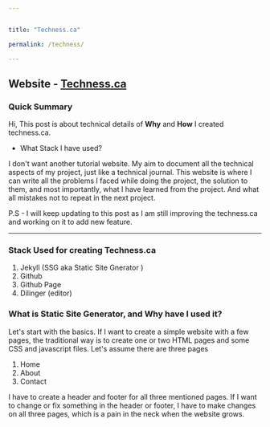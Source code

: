 ```yaml
---


title: "Techness.ca"

permalink: /techness/

---
```






## Website - [Techness.ca](https://techness.ca)

### Quick Summary
Hi, This post is about technical details of **Why**  and **How** I created techness.ca.
* What Stack I have used?


I don't want another tutorial website. My aim to document all the technical aspects of my project, just like a technical journal.
This website is where I can write all the problems I faced while doing the project, the solution to them, and most importantly, what I have learned from the project. And what all mistakes not to repeat in the next project.

P.S - I will keep updating to this post as I am still improving the techness.ca and working on it to add new feature.

--- 

### Stack Used for creating Techness.ca
 1. Jekyll (SSG aka Static Site Gnerator )
 2. Github
 3. Github Page
 4. Dilinger (editor)


### What is Static Site Generator, and Why have I used it?
Let's start with the basics. If I want to create a simple website with a few pages, the traditional way is to create one or two HTML pages and some CSS and javascript files.
Let's assume there are three pages 
1. Home
2. About 
3. Contact


I have to create a header and footer for all three mentioned pages.
If I want to change or fix something in the header or footer, I have to make changes on all three pages, which is a pain in the neck when the website grows.






